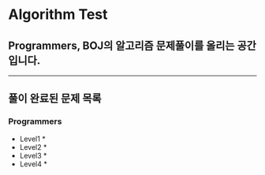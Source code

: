 # Algorithm Test
## Programmers, BOJ의 알고리즘 문제풀이를 올리는 공간입니다.

* * *
## 풀이 완료된 문제 목록
### Programmers
* Level1
  * 
* Level2
  * 
* Level3
  * 
* Level4
  *
    